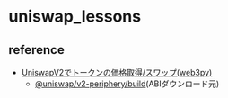 # uniswap_lessons

## reference
* [UniswapV2でトークンの価格取得/スワップ(web3py)](https://qiita.com/qope/items/2b1352cf3312e7a2aaea)
  * [@uniswap/v2-periphery/build](https://unpkg.com/browse/@uniswap/v2-periphery@1.1.0-beta.0/build/)(ABIダウンロード元)